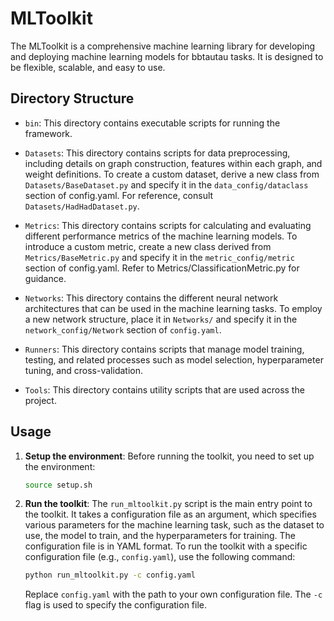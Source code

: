 # MLToolkit

The MLToolkit is a comprehensive machine learning library for developing and deploying machine learning models for bbtautau tasks. It is designed to be flexible, scalable, and easy to use.

## Directory Structure

- `bin`: This directory contains executable scripts for running the framework.

- `Datasets`:  This directory contains scripts for data preprocessing, including details on graph construction, features within each graph, and weight definitions. To create a custom dataset, derive a new class from `Datasets/BaseDataset.py` and specify it in the `data_config/dataclass` section of config.yaml. For reference, consult `Datasets/HadHadDataset.py`.

- `Metrics`: This directory contains scripts for calculating and evaluating different performance metrics of the machine learning models. To introduce a custom metric, create a new class derived from `Metrics/BaseMetric.py` and specify it in the `metric_config/metric` section of config.yaml. Refer to Metrics/ClassificationMetric.py for guidance.

- `Networks`: This directory contains the different neural network architectures that can be used in the machine learning tasks. To employ a new network structure, place it in `Networks/` and specify it in the `network_config/Network` section of `config.yaml`.

- `Runners`: This directory contains scripts that manage model training, testing, and related processes such as model selection, hyperparameter tuning, and cross-validation.

- `Tools`: This directory contains utility scripts that are used across the project. 

## Usage

1. **Setup the environment**: Before running the toolkit, you need to set up the environment:

    ```bash
    source setup.sh
    ```

2. **Run the toolkit**: The `run_mltoolkit.py` script is the main entry point to the toolkit. It takes a configuration file as an argument, which specifies various parameters for the machine learning task, such as the dataset to use, the model to train, and the hyperparameters for training. The configuration file is in YAML format. To run the toolkit with a specific configuration file (e.g., `config.yaml`), use the following command:

    ```bash
    python run_mltoolkit.py -c config.yaml
    ```

    Replace `config.yaml` with the path to your own configuration file. The `-c` flag is used to specify the configuration file.
